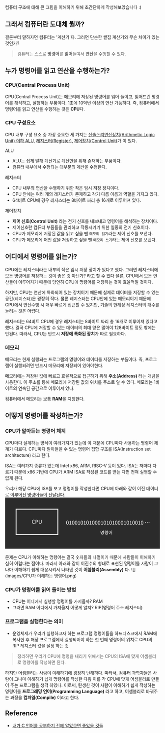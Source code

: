 컴퓨터 구조에 대해 큰 그림을 이해하기 위해 초간단하게 작성해보았습니다 :)

## 그래서 컴퓨터란 도대체 **뭘까**?
결론부터 말하자면 컴퓨터는 '계산기'다.
그러면 단순한 쌀집 계산기와 무슨 차이가 있는 것인가?
> 컴퓨터는 스스로 **명령어**를 **읽어**들여서 **연산**을 수행할 수 있다.

## **누가** 명령어를 읽고 연산을 수행하는가?
### CPU(Central Process Unit)
CPU(Central Process Unit)는 메모리에 저장된 명령어를 읽어 들이고, 읽어드린 명령어를 해석하고, 실행하는 부품이다. 1초에 10억번 이상의 연산 가능하다.
즉, 컴퓨터에서 명령어를 읽고 연산을 수행하는 것은 **CPU**다.

### CPU 구성요소
CPU 내부 구성 요소 중 가장 중요한 세 가지는 [산술논리연산장치(Arithmetic Logic Unit) 이하 ALU](https://en.wikipedia.org/wiki/Arithmetic_logic_unit), [레지스터(Register)](https://en.wikipedia.org/wiki/Processor_register), [제어장치(Control Unit)](https://en.wikipedia.org/wiki/Control_unit)가 이 있다.

ALU
- ALU는 쉽게 말해 계산기로 계산만을 위해 존재하는 부품이다.
- 컴퓨터 내부에서 수행되는 대부분의 계산을 수행한다.

레지스터
- CPU 내부의 연산을 수행하기 위한 작은 임시 저장 장치이다.
- CPU 안에는 여러 개의 레지스터가 존재하고 각기 다름 이름과 역할을 가지고 있다.
- 64비트 CPU에 경우 레지스터는 8바이트 짜리 총 16개로 이루어져 있다.

제어장치
- **제어 신호(Control Unit)** 라는 전기 신호를 내보내고 명령어를 해석하는 장치이다.
- 제어신호란 컴퓨터 부품들을 관리하고 작동시키기 위한 일종의 전기 신호이다.
- CPU가 메모리에 저장된 값을 읽고 싶을 땐 `메모리 읽기`라는 제어 신호를 보낸다.
- CPU가 메모리에 어떤 값을 저장하고 싶을 땐 `메모리 쓰기`라는 제어 신호를 보낸다.

## **어디**에서 명령어를 읽는가?
CPU에는 레지스터라는 내부의 작은 임시 저장 장치가 있다고 했다.
그러면 레지스터에 모든 명령어를 저장하는 것이 좋은 것 아닌가? 라고 할 수 있다
물론, CPU에서 모든 연산들이 이루어지기 때문에 당연히 CPU에 명령어를 저장하는 것이 효율적일 것이다.

하지만, CPU는 연산에 특화되어 있는 장치이기 때문에 실제로 데이터를 저장할 수 있는 공간(레지스터)은 굉장히 작다. 물론 레지스터는 CPU안에 있는 메모리이기 때문에 CPU에서 연산수행 시 매우 빠르게 접근할 수 있지만, 기술의 한계상 레지스터의 개수를 늘리는 것은 어렵다.

레지스터는 64비트 CPU에 경우 레지스터는 8바이트 짜리 총 16개로 이루어져 있다고 했다.
결국 CPU에 저장할 수 있는 데이터의 최대 양은 많아야 128바이트 정도 밖에는 안된다.
따라서, CPU는 반드시 **저장에 특화된 장치**가 따로 필요하다.

### 메모리
메모리는 현재 실행되는 프로그램의 명령어와 데이터를 저장하는 부품이다. 즉, 프로그램이 실행되려면 반드시 메모리에 저장되어 있어야한다.

메모리에는 저장된 값에 빠르고 효율적으로 접근하기 위해 **주소(Address)** 라는 개념을 사용한다.
이 주소를 통해 메모리에 저장된 값의 위치를 주소로 알 수 있다.
메모리는 1바이트의 연속된 공간으로 이루어져 있다.

컴퓨터에서 메모리는 보통 **RAM**을 지칭한다.

## **어떻게** 명령어를 작성하는가?
### CPU가 알아듣는 명령어 체계
CPU마다 설계하는 방식이 여러가지가 있는데 이 때문에 CPU마다 사용하는 명령어 체계가 다르다.
CPU마다 알아들을 수 있는 명령어 집합 구조를 ISA(Instruction set architecture) 라고 한다.

ISA는 여러가지 종류가 있는데 Intel x86, ARM, RISC-V 등이 있다.
ISA는 저마다 다르기 때문에 x86 기반에 CPU가 ARM ISA로 작성된 코드를 받는 다면 전혀 실행할 수 없게 된다.

우리가 해당 CPU에 ISA를 보고 명령어를 작성한다면 CPU에 아래와 같이 이진 데이터로 이루어진 명령어들이 전달된다.
![](images/CPU명령어.png)

문제는 CPU가 이해하는 명령어는 결국 숫자들의 나열이기 때문에 사람들이 이해하기 심히 어렵다는 점이다.
따라서 아래와 같이 이진수의 형태로 표현된 명령어를 사람이 그나마 이해하기 쉽게 대응시켜서 나타낸 것이 **어셈블리(Assembly)** 다.
![](images/CPU가 이해하는 명령어.png)

### CPU가 명령어를 읽어 들이는 방법
- CPU는 어디에서 실행할 명령어를 가저올까? RAM
- 그러면 RAM 어디에서 가져올지 어떻게 알지? RIP(명령어 주소 레지스터)

### 프로그램을 실행한다는 의미
- 운영체제가 우리가 실행하고자 하는 프로그램 명령어들을 하드디스크에서 RAM에 복사한 후 해당 프로그램에서 실행되어야 하는 첫 번째 명령어의 위치로 CPU의 RIP 레지스터 값을 설정 하는 것

> 정리하면 우리가 CPU에 명령을 내리기 위해서는 CPU의 ISA에 맞게 어셈블리로 명령어를 작성하면 된다.

하지만 어셈블리는 사람이 이해하기에 굉장히 난해하다.
따라서, 컴퓨터 과학자들은 사람이 그나마 이해하기 쉽게 명령어를 작성한 다음 이를 각 CPU에 맞게 어셈블리로 만들어 주는 프로그램을 생각 하였다.
이로써, 탄생한 것이 사람이 이해하기 쉽게 작성하는 명령어를 **프로그래밍 언어(Programming Language)** 라고 하고, 어셈블리로 바꿔주는 과정을 **컴파일(Compile)** 이라고 한다.

## Reference
* [내가 C 언어를 공부하기 전에 알았으면 좋았을 것들](https://modoocode.com/315)

